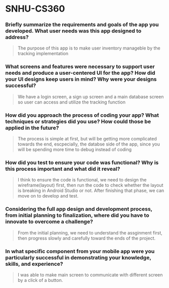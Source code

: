 # SNHU-CS360
### Briefly summarize the requirements and goals of the app you developed. What user needs was this app designed to address?
> The purpose of this app is to make user inventory manageble by the tracking implementation 
### What screens and features were necessary to support user needs and produce a user-centered UI for the app? How did your UI designs keep users in mind? Why were your designs successful?
> We have a login screen, a sign up screen and a main database screen so user can access and utilize the tracking function
### How did you approach the process of coding your app? What techniques or strategies did you use? How could those be applied in the future?
> The process is simple at first, but will be getting more complicated towards the end, escpecially, the databse side of the app, since you will be spending more time to debug instead of coding
### How did you test to ensure your code was functional? Why is this process important and what did it reveal?
> I think to ensure the code is functional, we need to design the wireframe(layout) first, then run the code to check whether the layout is breaking in Android Studio or not. After finishing that phase, we can move on to develop and test.  
### Considering the full app design and development process, from initial planning to finalization, where did you have to innovate to overcome a challenge?
> From the initial planning, we need to understand the assginment first, then progress slowly and carefully toward the ends of the project. 
### In what specific component from your mobile app were you particularly successful in demonstrating your knowledge, skills, and experience?
> I was able to make main screen to communicate with different screen by a click of a button. 
